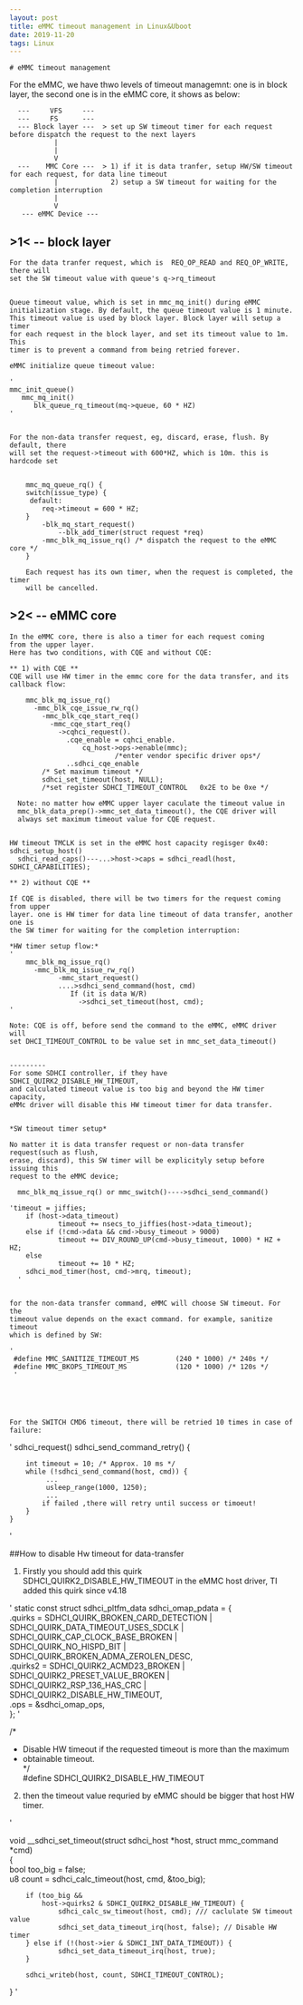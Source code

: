 ```yaml
---
layout: post
title: eMMC timeout management in Linux&Uboot
date: 2019-11-20 
tags: Linux
---
```

	
	# eMMC timeout management
	
For the eMMC, we have thwo levels of timeout managemnt: one is in block layer,
the second one is in the eMMC core, it shows as below:

      ---     VFS     ---
      ---     FS      ---
      --- Block layer ---  > set up SW timeout timer for each request before dispatch the request to the next layers
      	       |
      	       |
      	       V
      ---    MMC Core ---  > 1) if it is data tranfer, setup HW/SW timeout for each request, for data line timeout
               |             2) setup a SW timeout for waiting for the completion interruption
               |
               V
       --- eMMC Device ---


 ## >1< -- block layer
 
    For the data tranfer request, which is  REQ_OP_READ and REQ_OP_WRITE, there will
    set the SW timeout value with queue's q->rq_timeout 
    

    Queue timeout value, which is set in mmc_mq_init() during eMMC
    initialization stage. By default, the queue timeout value is 1 minute.
    This timeout value is used by block layer. Block layer will setup a timer
    for each request in the block layer, and set its timeout value to 1m. This
    timer is to prevent a command from being retried forever.
	
    eMMC initialize queue timeout value:
    
    '
    mmc_init_queue()
       mmc_mq_init()
          blk_queue_rq_timeout(mq->queue, 60 * HZ)
    '
          
    
    For the non-data transfer request, eg, discard, erase, flush. By default, there
    will set the request->timeout with 600*HZ, which is 10m. this is hardcode set    
    

		mmc_mq_queue_rq() {
		switch(issue_type) {
		 default:
			req->timeout = 600 * HZ;
		}
			-blk_mq_start_request()
				--blk_add_timer(struct request *req)
			-mmc_blk_mq_issue_rq() /* dispatch the request to the eMMC core */
		}
		 
		Each request has its own timer, when the request is completed, the timer
		will be cancelled.
	
	
## >2< -- eMMC core

	In the eMMC core, there is also a timer for each request coming
	from the upper layer.
	Here has two conditions, with CQE and without CQE:

	** 1) with CQE **
	CQE will use HW timer in the emmc core for the data transfer, and its callback flow:
	
		mmc_blk_mq_issue_rq()
		  -mmc_blk_cqe_issue_rw_rq()
		    -mmc_blk_cqe_start_req()
		      -mmc_cqe_start_req()
		        ->cqhci_request().
		          .cqe_enable = cqhci_enable.
		              cq_host->ops->enable(mmc);                                       
                              /*enter vendor specific driver ops*/                
			      ..sdhci_cqe_enable
			/* Set maximum timeout */  
			sdhci_set_timeout(host, NULL);
			/*set register SDHCI_TIMEOUT_CONTROL   0x2E to be 0xe */
			
	  Note: no matter how eMMC upper layer caculate the timeout value in 
	  mmc_blk_data_prep()->mmc_set_data_timeout(), the CQE driver will
	  always set maximum timeout value for CQE request.
	  
	  
	HW timeout TMCLK is set in the eMMC host capacity regisger 0x40:
	sdhci_setup_host()
	  sdhci_read_caps()---...>host->caps = sdhci_readl(host, SDHCI_CAPABILITIES);

	** 2) without CQE **
	
	If CQE is disabled, there will be two timers for the request coming from upper
	layer. one is HW timer for data line timeout of data transfer, another one is
	the SW timer for waiting for the completion interruption:
	
	*HW timer setup flow:*
	'
		mmc_blk_mq_issue_rq()
		  -mmc_blk_mq_issue_rw_rq()
		    	-mmc_start_request()
		    	....>sdhci_send_command(host, cmd)
		    	   If (it is data W/R)
		    	     ->sdhci_set_timeout(host, cmd);
	'
	
	Note: CQE is off, before send the command to the eMMC, eMMC driver will
	set DHCI_TIMEOUT_CONTROL to be value set in mmc_set_data_timeout()
	
	
	---------
	For some SDHCI controller, if they have SDHCI_QUIRK2_DISABLE_HW_TIMEOUT,
	and calculated timeout value is too big and beyond the HW timer capacity,
	eMMc driver will disable this HW timeout timer for data transfer.
	
	
	*SW timeout timer setup*
	
	No matter it is data transfer request or non-data transfer request(such as flush,
	erase, discard), this SW timer will be explicityly setup before issuing this
	request to the eMMC device;
	
	  mmc_blk_mq_issue_rq() or mmc_switch()---->sdhci_send_command()
	  
	'timeout = jiffies;                                                       
        if (host->data_timeout)                                                  
                timeout += nsecs_to_jiffies(host->data_timeout);                 
        else if (!cmd->data && cmd->busy_timeout > 9000)                         
                timeout += DIV_ROUND_UP(cmd->busy_timeout, 1000) * HZ + HZ;      
        else                                                                     
                timeout += 10 * HZ;                                              
        sdhci_mod_timer(host, cmd->mrq, timeout);
	  '
	
	
	for the non-data transfer command, eMMC will choose SW timeout. For the
	timeout value depends on the exact command. for example, sanitize timeout
	which is defined by SW:
	
	'
	 #define MMC_SANITIZE_TIMEOUT_MS         (240 * 1000) /* 240s */
	 #define MMC_BKOPS_TIMEOUT_MS            (120 * 1000) /* 120s */
	 ' 

	
	


	For the SWITCH CMD6 timeout, there will be retried 10 times in case of failure:

'
	sdhci_request()
		sdhci_send_command_retry() {

		int timeout = 10; /* Approx. 10 ms */
		while (!sdhci_send_command(host, cmd)) {
			 ...
			 usleep_range(1000, 1250);
			 ...
			if failed ,there will retry until success or timoeut!
		}
	}
'


##How to disable Hw timeout for data-transfer


1. Firstly you should add this quirk SDHCI_QUIRK2_DISABLE_HW_TIMEOUT in the eMMC host driver,
TI added this quirk since v4.18

'
static const struct sdhci_pltfm_data sdhci_omap_pdata = {                            
        .quirks = SDHCI_QUIRK_BROKEN_CARD_DETECTION |                                
                  SDHCI_QUIRK_DATA_TIMEOUT_USES_SDCLK |                              
                  SDHCI_QUIRK_CAP_CLOCK_BASE_BROKEN |                                
                  SDHCI_QUIRK_NO_HISPD_BIT |                                         
                  SDHCI_QUIRK_BROKEN_ADMA_ZEROLEN_DESC,                              
        .quirks2 = SDHCI_QUIRK2_ACMD23_BROKEN |                                      
                   SDHCI_QUIRK2_PRESET_VALUE_BROKEN |                                
                   SDHCI_QUIRK2_RSP_136_HAS_CRC |                                    
                   SDHCI_QUIRK2_DISABLE_HW_TIMEOUT,                                  
        .ops = &sdhci_omap_ops,                                                  
};
'

/*
* Disable HW timeout if the requested timeout is more than the maximum          
* obtainable timeout.                                                           
*/                                                                           
#define SDHCI_QUIRK2_DISABLE_HW_TIMEOUT

2. then the timeout value requried by eMMC should be bigger that host HW timer.

'

void __sdhci_set_timeout(struct sdhci_host *host, struct mmc_command *cmd)           
{                                                                                
        bool too_big = false;                                                    
        u8 count = sdhci_calc_timeout(host, cmd, &too_big);                      
                                                                                 
        if (too_big &&                                                           
            host->quirks2 & SDHCI_QUIRK2_DISABLE_HW_TIMEOUT) {                   
                sdhci_calc_sw_timeout(host, cmd); /// caclulate SW timeout value                             
                sdhci_set_data_timeout_irq(host, false); // Disable HW timer                     
        } else if (!(host->ier & SDHCI_INT_DATA_TIMEOUT)) {                      
                sdhci_set_data_timeout_irq(host, true);                          
        }                                                                        
                                                                                 
        sdhci_writeb(host, count, SDHCI_TIMEOUT_CONTROL);         
}
' 


